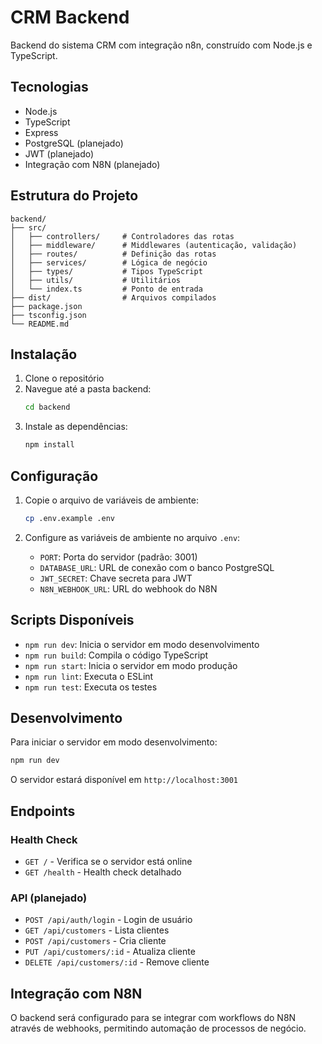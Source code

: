 # CRM Backend

Backend do sistema CRM com integração n8n, construído com Node.js e TypeScript.

## Tecnologias

- Node.js
- TypeScript
- Express
- PostgreSQL (planejado)
- JWT (planejado)
- Integração com N8N (planejado)

## Estrutura do Projeto

```
backend/
├── src/
│   ├── controllers/     # Controladores das rotas
│   ├── middleware/      # Middlewares (autenticação, validação)
│   ├── routes/          # Definição das rotas
│   ├── services/        # Lógica de negócio
│   ├── types/           # Tipos TypeScript
│   ├── utils/           # Utilitários
│   └── index.ts         # Ponto de entrada
├── dist/                # Arquivos compilados
├── package.json
├── tsconfig.json
└── README.md
```

## Instalação

1. Clone o repositório
2. Navegue até a pasta backend:
   ```bash
   cd backend
   ```
3. Instale as dependências:
   ```bash
   npm install
   ```

## Configuração

1. Copie o arquivo de variáveis de ambiente:
   ```bash
   cp .env.example .env
   ```

2. Configure as variáveis de ambiente no arquivo `.env`:
   - `PORT`: Porta do servidor (padrão: 3001)
   - `DATABASE_URL`: URL de conexão com o banco PostgreSQL
   - `JWT_SECRET`: Chave secreta para JWT
   - `N8N_WEBHOOK_URL`: URL do webhook do N8N

## Scripts Disponíveis

- `npm run dev`: Inicia o servidor em modo desenvolvimento
- `npm run build`: Compila o código TypeScript
- `npm run start`: Inicia o servidor em modo produção
- `npm run lint`: Executa o ESLint
- `npm run test`: Executa os testes

## Desenvolvimento

Para iniciar o servidor em modo desenvolvimento:

```bash
npm run dev
```

O servidor estará disponível em `http://localhost:3001`

## Endpoints

### Health Check
- `GET /` - Verifica se o servidor está online
- `GET /health` - Health check detalhado

### API (planejado)
- `POST /api/auth/login` - Login de usuário
- `GET /api/customers` - Lista clientes
- `POST /api/customers` - Cria cliente
- `PUT /api/customers/:id` - Atualiza cliente
- `DELETE /api/customers/:id` - Remove cliente

## Integração com N8N

O backend será configurado para se integrar com workflows do N8N através de webhooks, permitindo automação de processos de negócio.